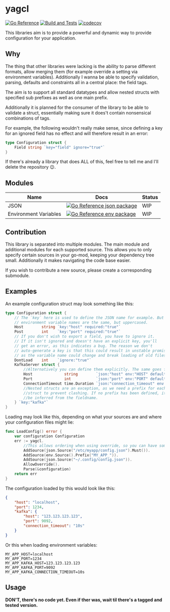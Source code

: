 # yagcl

[![Go Reference](https://pkg.go.dev/badge/github.com/Bios-Marcel/yagcl.svg)](https://pkg.go.dev/github.com/Bios-Marcel/yagcl)
[![Build and Tests](https://github.com/Bios-Marcel/yagcl/actions/workflows/test.yml/badge.svg?branch=master)](https://github.com/Bios-Marcel/yagcl/actions/workflows/test.yml)
[![codecov](https://codecov.io/gh/Bios-Marcel/yagcl/branch/master/graph/badge.svg?token=BPGE55G1AX)](https://codecov.io/gh/Bios-Marcel/yagcl)

This libraries aim is to provide a powerful and dynamic way to provide
configuration for your application.

## Why

The thing that other libraries were lacking is the ability to parse different
formats, allow merging them (for example override a setting via environment variables).
Additionally I wanna be able to specify validation, parsing, defaults and constraints
all in a central place: the field tags.

The aim is to support all standard datatypes and allow nested structs with specified
sub prefixes as well as one main prefix.

Additionally it is planned for the consumer of the library to be able to
validate a struct, essentially making sure it does't contain nonsensical
combinations of tags.

For example, the following wouldn't really make sense, since defining a key
for an ignored field has no effect and will therefore result in an error:

```go
type Configuration struct {
	Field string `key="field" ignore="true"`
}
```

If there's already a library that does ALL of this, feel free to tell me and I'll
delete the repository 😉.

## Modules

| Name | Docs | Status |
| - | - | - |
| JSON | [![Go Reference json package](https://pkg.go.dev/badge/github.com/Bios-Marcel/yagcl/json.svg)](https://pkg.go.dev/github.com/Bios-Marcel/yagcl/json) | WIP |
| Environment Variables | [![Go Reference env package](https://pkg.go.dev/badge/github.com/Bios-Marcel/yagcl/env.svg)](https://pkg.go.dev/github.com/Bios-Marcel/yagcl/env) | WIP |

## Contribution

This library is separated into multiple modules. The main module and additional
modules for each supported source. This allows you to only specify certain
sources in your go-mod, keeping your dependency tree small. Additionally it
makes navigating the code base easier.

If you wish to contribute a new source, please create a corresponding
submodule.

## Examples

An example configuration struct may look something like this:

```go
type Configuration struct {
	// The `key` here is used to define the JSON name for example. But the
	// environment variable names are the same, but uppercased.
	Host        string `key:"host" required:"true"`
	Post        int    `key:"port" required:"true"`
	// If you don't wish to export a field, you have to ignore it.
	// If it isn't ignored and doesn't have an explicit key, you'll
	// get an error, as this indicates a bug. The reason we don't
	// auto-generate a key is that this could result in unstable promises
	// as the variable name could change and break loading of old files.
	DontLoad    int    `ignore:"true"`
	KafkaServer struct {
		//Alternatively you can define them explicitly. The same goes for json names.
		Host              string        `json:"host" env:"HOST" default:"localhost" required:"true"`
		Port              int           `json:"port" env:"PORT" default:"1234" required:"true"`
		ConnectionTimeout time.Duration `json:"connection_timeout" env:"CONNECTION_TIMEOUT" default:"10s" required:"false"`
		//Nested structs are an exception, as we need a prefix for each
		//struct to prevent clashing. If no prefix has been defined, it'll
		//be inferred from the fieldname.
	} `key:"kafka"`
}
```

Loading may look like this, depending on what your sources are and where
your configuration files might lie:

```go
func LoadConfig() error {
	var configuration Configuration
	err := yagcl.
		//This allows ordering when using override, so you can have something like this.
		AddSource(json.Source("/etc/myapp/config.json").Must()).
		AddSource(env.Source().Prefix("MY_APP_")).
		AddSource(json.Source("~/.config/config.json")).
		AllowOverride().
		Parse(&configuration)
	return err
}
```

The configuration loaded by this would look like this:

```json
{
	"host": "localhost",
	"port": 1234,
	"kafka": {
		"host": "123.123.123.123",
		"port": 9092,
		"connection_timeout": "10s"
	}
}
```

Or this when loading environment variables:

```env
MY_APP_HOST=localhost
MY_APP_PORT=1234
MY_APP_KAFKA_HOST=123.123.123.123
MY_APP_KAFKA_PORT=9092
MY_APP_KAFKA_CONNECTION_TIMEOUT=10s
```

## Usage

**DON'T, there's no code yet. Even if ther was, wait til there's a tagged and tested version.**

